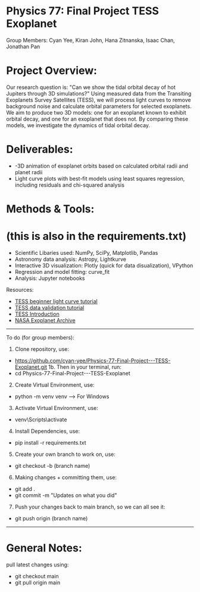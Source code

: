 # Physics 77: Final Project TESS Exoplanet

Group Members: Cyan Yee, Kiran John, Hana Zitnanska, Isaac Chan, Jonathan Pan

# Project Overview: 
Our research question is: "Can we show the tidal orbital decay of hot Jupiters through 3D simulations?" Using measured data from the Transiting Exoplanets Survey Satellites (TESS), we will process light curves to remove background noise and calculate orbital parameters for selected exoplanets. We aim to produce two 3D models: one for an exoplanet known to exhibit orbital decay, and one for an exoplanet that does not. By comparing these models, we investigate the dynamics of tidal orbital decay.

# Deliverables: 
- -3D animation of exoplanet orbits based on calculated orbital radii and planet radii  
- Light curve plots with best-fit models using least squares regression, including residuals and chi-squared analysis  

# Methods & Tools:
# (this is also in the requirements.txt)
- Scientific Libaries used: NumPy, SciPy, Matplotlib, Pandas  
- Astronomy data analysis: Astropy, Lightkurve  
- Interactive 3D visualization: Plotly (quick for data disualization), VPython
- Regression and model fitting: curve_fit  
- Analysis: Jupyter notebooks

Resources:
- [TESS beginner light curve tutorial](https://spacetelescope.github.io/mast_notebooks/notebooks/TESS/beginner_how_to_use_lc/beginner_how_to_use_lc.html)  
- [TESS data validation tutorial](https://spacetelescope.github.io/mast_notebooks/notebooks/TESS/beginner_how_to_use_dvt/beginner_how_to_use_dvt.html)  
- [TESS Introduction](https://heasarc.gsfc.nasa.gov/docs/tess/TESS-Intro.html)  
- [NASA Exoplanet Archive](https://exoplanetarchive.ipac.caltech.edu/)  

-------------------------------------
To do (for group members):

1. Clone repository, use:
- https://github.com/cyan-yee/Physics-77-Final-Project---TESS-Exoplanet.git
1b. Then in your terminal, run:
- cd Physics-77-Final-Project---TESS-Exoplanet

2. Create Virtual Environment, use:
- python -m venv venv --> For Windows

3. Activate Virtual Environment, use:
- venv\Scripts\activate

4. Install Dependencies, use:
- pip install -r requirements.txt

5. Create your own branch to work on, use:
- git checkout -b (branch name)

6. Making changes + committing them, use:
- git add .
- git commit -m "Updates on what you did"

7. Push your changes back to main branch, so we can all see it:
- git push origin (branch name)

 -------------------------------------
# General Notes:

pull latest changes using:
- git checkout main
- git pull origin main
